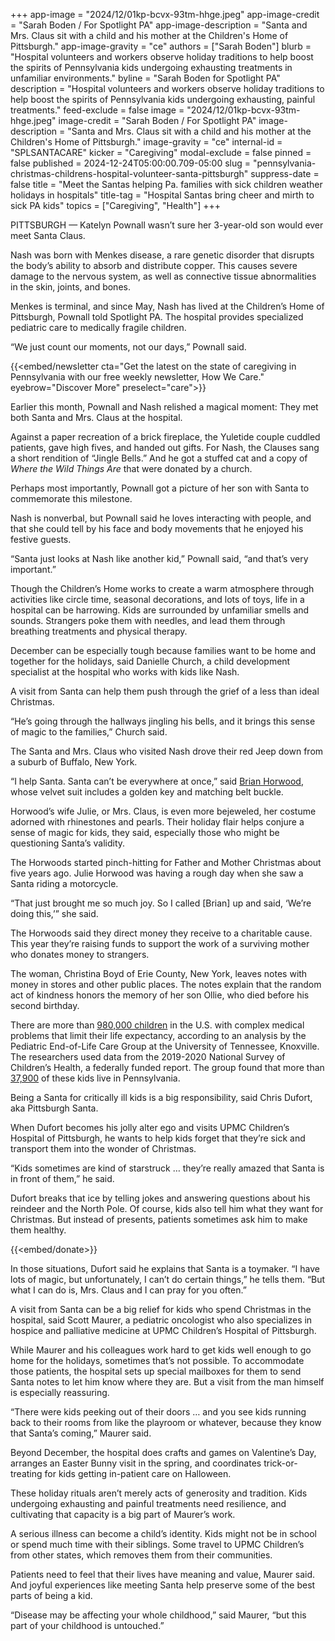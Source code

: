 +++
app-image = "2024/12/01kp-bcvx-93tm-hhge.jpeg"
app-image-credit = "Sarah Boden / For Spotlight PA"
app-image-description = "Santa and Mrs. Claus sit with a child and his mother at the Children's Home of Pittsburgh."
app-image-gravity = "ce"
authors = ["Sarah Boden"]
blurb = "Hospital volunteers and workers observe holiday traditions to help boost the spirits of Pennsylvania kids undergoing exhausting treatments in unfamiliar environments."
byline = "Sarah Boden for Spotlight PA"
description = "Hospital volunteers and workers observe holiday traditions to help boost the spirits of Pennsylvania kids undergoing exhausting, painful treatments."
feed-exclude = false
image = "2024/12/01kp-bcvx-93tm-hhge.jpeg"
image-credit = "Sarah Boden / For Spotlight PA"
image-description = "Santa and Mrs. Claus sit with a child and his mother at the Children's Home of Pittsburgh."
image-gravity = "ce"
internal-id = "SPLSANTACARE"
kicker = "Caregiving"
modal-exclude = false
pinned = false
published = 2024-12-24T05:00:00.709-05:00
slug = "pennsylvania-christmas-childrens-hospital-volunteer-santa-pittsburgh"
suppress-date = false
title = "Meet the Santas helping Pa. families with sick children weather holidays in hospitals"
title-tag = "Hospital Santas bring cheer and mirth to sick PA kids"
topics = ["Caregiving", "Health"]
+++

PITTSBURGH — Katelyn Pownall wasn’t sure her 3-year-old son would ever meet Santa Claus.

Nash was born with Menkes disease, a rare genetic disorder that disrupts the body’s ability to absorb and distribute copper. This causes severe damage to the nervous system, as well as connective tissue abnormalities in the skin, joints, and bones.

Menkes is terminal, and since May, Nash has lived at the Children’s Home of Pittsburgh, Pownall told Spotlight PA. The hospital provides specialized pediatric care to medically fragile children.

“We just count our moments, not our days,” Pownall said.

{{<embed/newsletter cta="Get the latest on the state of caregiving in Pennsylvania with our free weekly newsletter, How We Care." eyebrow="Discover More" preselect="care">}}

Earlier this month, Pownall and Nash relished a magical moment: They met both Santa and Mrs. Claus at the hospital.

Against a paper recreation of a brick fireplace, the Yuletide couple cuddled patients, gave high fives, and handed out gifts. For Nash, the Clauses sang a short rendition of “Jingle Bells.” And he got a stuffed cat and a copy of <em>Where the Wild Things Are</em> that were donated by a church.

Perhaps most importantly, Pownall got a picture of her son with Santa to commemorate this milestone.

Nash is nonverbal, but Pownall said he loves interacting with people, and that she could tell by his face and body movements that he enjoyed his festive guests.

“Santa just looks at Nash like another kid,” Pownall said, “and that’s very important.”

Though the Children’s Home works to create a warm atmosphere through activities like circle time, seasonal decorations, and lots of toys, life in a hospital can be harrowing. Kids are surrounded by unfamiliar smells and sounds. Strangers poke them with needles, and lead them through breathing treatments and physical therapy.

December can be especially tough because families want to be home and together for the holidays, said Danielle Church, a child development specialist at the hospital who works with kids like Nash.

A visit from Santa can help them push through the grief of a less than ideal Christmas.

“He’s going through the hallways jingling his bells, and it brings this sense of magic to the families,” Church said.

The Santa and Mrs. Claus who visited Nash drove their red Jeep down from a suburb of Buffalo, New York.

“I help Santa. Santa can’t be everywhere at once,” said <a href="https://www.facebook.com/p/Hamburg-Santa-100066147721465">Brian Horwood</a>, whose velvet suit includes a golden key and matching belt buckle.

Horwood’s wife Julie, or Mrs. Claus, is even more bejeweled, her costume adorned with rhinestones and pearls. Their holiday flair helps conjure a sense of magic for kids, they said, especially those who might be questioning Santa’s validity.

The Horwoods started pinch-hitting for Father and Mother Christmas about five years ago. Julie Horwood was having a rough day when she saw a Santa riding a motorcycle.

“That just brought me so much joy. So I called \[Brian\] up and said, ‘We’re doing this,’” she said.

The Horwoods said they direct money they receive to a charitable cause. This year they’re raising funds to support the work of a surviving mother who donates money to strangers.

The woman, Christina Boyd of Erie County, New York, leaves notes with money in stores and other public places. The notes explain that the random act of kindness honors the memory of her son Ollie, who died before his second birthday.

There are more than <a href="https://pedeolcare.utk.edu/wp-content/uploads/2023/03/United-States-v2.pdf">980,000 children</a> in the U.S. with complex medical problems that limit their life expectancy, according to an analysis by the Pediatric End-of-Life Care Group at the University of Tennessee, Knoxville. The researchers used data from the 2019-2020 National Survey of Children’s Health, a federally funded report. The group found that more than <a href="https://pedeolcare.utk.edu/wp-content/uploads/2023/02/Pennsylvania-V1.pdf">37,900</a> of these kids live in Pennsylvania.

Being a Santa for critically ill kids is a big responsibility, said Chris Dufort, aka Pittsburgh Santa.

When Dufort becomes his jolly alter ego and visits UPMC Children’s Hospital of Pittsburgh, he wants to help kids forget that they’re sick and transport them into the wonder of Christmas.

“Kids sometimes are kind of starstruck … they’re really amazed that Santa is in front of them,” he said.

Dufort breaks that ice by telling jokes and answering questions about his reindeer and the North Pole. Of course, kids also tell him what they want for Christmas. But instead of presents, patients sometimes ask him to make them healthy.

{{<embed/donate>}}

In those situations, Dufort said he explains that Santa is a toymaker. “I have lots of magic, but unfortunately, I can’t do certain things,” he tells them. “But what I can do is, Mrs. Claus and I can pray for you often.”

A visit from Santa can be a big relief for kids who spend Christmas in the hospital, said Scott Maurer, a pediatric oncologist who also specializes in hospice and palliative medicine at UPMC Children’s Hospital of Pittsburgh.

While Maurer and his colleagues work hard to get kids well enough to go home for the holidays, sometimes that’s not possible. To accommodate those patients, the hospital sets up special mailboxes for them to send Santa notes to let him know where they are. But a visit from the man himself is especially reassuring.

“There were kids peeking out of their doors … and you see kids running back to their rooms from like the playroom or whatever, because they know that Santa’s coming,” Maurer said.

Beyond December, the hospital does crafts and games on Valentine’s Day, arranges an Easter Bunny visit in the spring, and coordinates trick-or-treating for kids getting in-patient care on Halloween.

These holiday rituals aren’t merely acts of generosity and tradition. Kids undergoing exhausting and painful treatments need resilience, and cultivating that capacity is a big part of Maurer’s work.

A serious illness can become a child’s identity. Kids might not be in school or spend much time with their siblings. Some travel to UPMC Children’s from other states, which removes them from their communities.

Patients need to feel that their lives have meaning and value, Maurer said. And joyful experiences like meeting Santa help preserve some of the best parts of being a kid.

“Disease may be affecting your whole childhood,” said Maurer, “but this part of your childhood is untouched.”<strong></strong>

